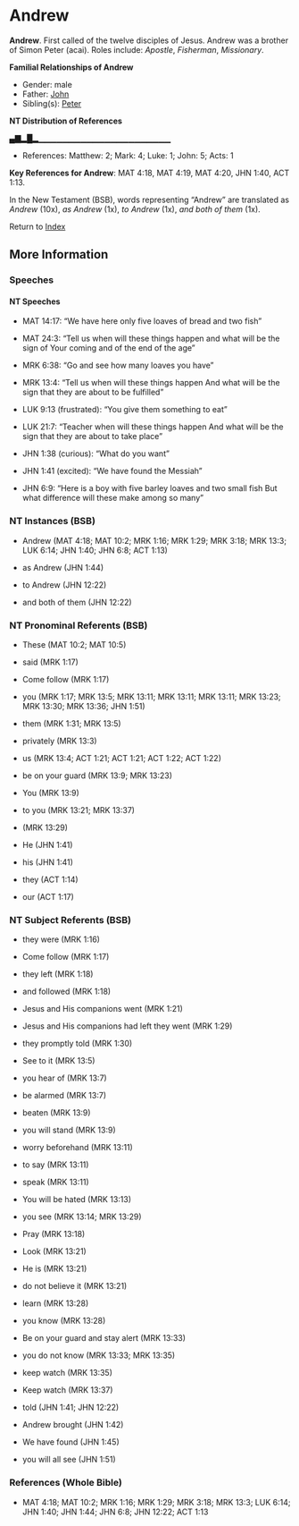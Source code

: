 # Andrew
**Andrew**. 
First called of the twelve disciples of Jesus. Andrew was a brother of Simon Peter (acai). 
Roles include: 
_Apostle_, _Fisherman_, _Missionary_. 




**Familial Relationships of Andrew**


* Gender: male
* Father: [John](John.4.md)
* Sibling(s): [Peter](Peter.md)


**NT Distribution of References**

▄▇▂█▂▁▁▁▁▁▁▁▁▁▁▁▁▁▁▁▁▁▁▁▁▁▁
* References: Matthew: 2; Mark: 4; Luke: 1; John: 5; Acts: 1



**Key References for Andrew**: 
MAT 4:18, MAT 4:19, MAT 4:20, JHN 1:40, ACT 1:13. 




In the New Testament (BSB), words representing “Andrew” are translated as 
*Andrew* (10x), *as Andrew* (1x), *to Andrew* (1x), *and both of them* (1x). 


Return to [Index](00-Index.md)

## More Information

### Speeches

#### NT Speeches

* MAT 14:17: “We have here only five loaves of bread and two fish”

* MAT 24:3: “Tell us when will these things happen and what will be the sign of Your coming and of the end of the age”

* MRK 6:38: “Go and see how many loaves you have”

* MRK 13:4: “Tell us when will these things happen And what will be the sign that they are about to be fulfilled”

* LUK 9:13 (frustrated): “You give them something to eat”

* LUK 21:7: “Teacher when will these things happen And what will be the sign that they are about to take place”

* JHN 1:38 (curious): “What do you want”

* JHN 1:41 (excited): “We have found the Messiah”

* JHN 6:9: “Here is a boy with five barley loaves and two small fish But what difference will these make among so many”

### NT Instances (BSB)

* Andrew (MAT 4:18; MAT 10:2; MRK 1:16; MRK 1:29; MRK 3:18; MRK 13:3; LUK 6:14; JHN 1:40; JHN 6:8; ACT 1:13)

* as Andrew (JHN 1:44)

* to Andrew (JHN 12:22)

* and both of them (JHN 12:22)



### NT Pronominal Referents (BSB)

* These (MAT 10:2; MAT 10:5)

* said (MRK 1:17)

* Come follow (MRK 1:17)

* you (MRK 1:17; MRK 13:5; MRK 13:11; MRK 13:11; MRK 13:11; MRK 13:23; MRK 13:30; MRK 13:36; JHN 1:51)

* them (MRK 1:31; MRK 13:5)

* privately (MRK 13:3)

* us (MRK 13:4; ACT 1:21; ACT 1:21; ACT 1:22; ACT 1:22)

* be on your guard (MRK 13:9; MRK 13:23)

* You (MRK 13:9)

* to you (MRK 13:21; MRK 13:37)

*  (MRK 13:29)

* He (JHN 1:41)

* his (JHN 1:41)

* they (ACT 1:14)

* our (ACT 1:17)



### NT Subject Referents (BSB)

* they were (MRK 1:16)

* Come follow (MRK 1:17)

* they left (MRK 1:18)

* and followed (MRK 1:18)

* Jesus and His companions went (MRK 1:21)

* Jesus and His companions had left they went (MRK 1:29)

* they promptly told (MRK 1:30)

* See to it (MRK 13:5)

* you hear of (MRK 13:7)

* be alarmed (MRK 13:7)

* beaten (MRK 13:9)

* you will stand (MRK 13:9)

* worry beforehand (MRK 13:11)

* to say (MRK 13:11)

* speak (MRK 13:11)

* You will be hated (MRK 13:13)

* you see (MRK 13:14; MRK 13:29)

* Pray (MRK 13:18)

* Look (MRK 13:21)

* He is (MRK 13:21)

* do not believe it (MRK 13:21)

* learn (MRK 13:28)

* you know (MRK 13:28)

* Be on your guard and stay alert (MRK 13:33)

* you do not know (MRK 13:33; MRK 13:35)

* keep watch (MRK 13:35)

* Keep watch (MRK 13:37)

* told (JHN 1:41; JHN 12:22)

* Andrew brought (JHN 1:42)

* We have found (JHN 1:45)

* you will all see (JHN 1:51)



### References (Whole Bible)

* MAT 4:18; MAT 10:2; MRK 1:16; MRK 1:29; MRK 3:18; MRK 13:3; LUK 6:14; JHN 1:40; JHN 1:44; JHN 6:8; JHN 12:22; ACT 1:13



